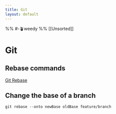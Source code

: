 ```yaml
---
title: Git
layout: default
---
```

%% #-🪴weedy %%
[[Unsorted]]
# Git

## Rebase commands

[Git Rebase](https://git-scm.com/docs/git-rebase)

## Change the base of a branch

`git rebase --onto newBase oldBase feature/branch`
